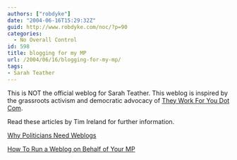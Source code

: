```yaml
---
authors: ["robdyke"]
date: "2004-06-16T15:29:32Z"
guid: http://www.robdyke.com/noc/?p=90
categories:
  - No Overall Control
id: 598
title: blogging for my MP
url: /2004/06/16/blogging-for-my-mp/
tags:
- Sarah Teather
---
```

This is NOT the official weblog for Sarah Teather. This weblog is inspired by the grassroots activism and democratic advocacy of [They Work For You Dot Com](http://www.theyworkforyou.com).

Read these articles by Tim Ireland for further information.
  
[Why Politicians Need Weblogs](http://www.bloggerheads.com/politicians.asp)

[How To Run a Weblog on Behalf of Your MP](http://www.bloggerheads.com/mps_weblogs.asp)